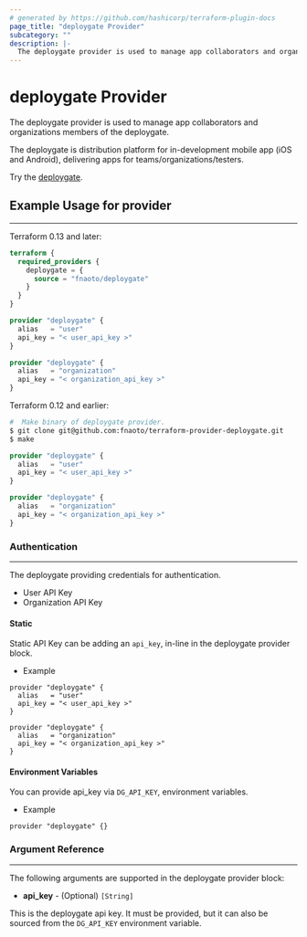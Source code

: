 ```yaml
---
# generated by https://github.com/hashicorp/terraform-plugin-docs
page_title: "deploygate Provider"
subcategory: ""
description: |- 
  The deploygate provider is used to manage app collaborators and organizations members of deploygate.
---
```


# deploygate Provider

  The deploygate provider is used to manage app collaborators and organizations members of the deploygate.

  The deploygate is distribution platform for in-development mobile app (iOS and Android), delivering apps for teams/organizations/testers.

  Try the [deploygate](https://deploygate.com/).

<!-- schema generated by tfplugindocs -->
## Example Usage for provider
---

Terraform 0.13 and later:

```tf
terraform {
  required_providers {
    deploygate = {
      source = "fnaoto/deploygate"
    }
  }
}

provider "deploygate" {
  alias   = "user"
  api_key = "< user_api_key >"
}

provider "deploygate" {
  alias   = "organization"
  api_key = "< organization_api_key >"
}
```

Terraform 0.12 and earlier:

```sh
#  Make binary of deploygate provider.
$ git clone git@github.com:fnaoto/terraform-provider-deploygate.git
$ make
```

```tf
provider "deploygate" {
  alias   = "user"
  api_key = "< user_api_key >"
}

provider "deploygate" {
  alias   = "organization"
  api_key = "< organization_api_key >"
}
```

### Authentication
---

The deploygate providing credentials for authentication.

- User API Key
- Organization API Key

#### Static

Static API Key can be adding an `api_key`, in-line in the deploygate provider block.

- Example

```
provider "deploygate" {
  alias   = "user"
  api_key = "< user_api_key >"
}

provider "deploygate" {
  alias   = "organization"
  api_key = "< organization_api_key >"
}
```

#### Environment Variables

You can provide api_key via `DG_API_KEY`, environment variables.

- Example

```
provider "deploygate" {}
```

### Argument Reference
---

The following arguments are supported in the deploygate provider block:

- **api_key** - (Optional) `[String]`

This is the deploygate api key. It must be provided, but it can also be sourced from the `DG_API_KEY` environment variable. 
